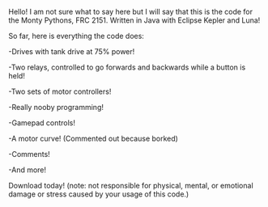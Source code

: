 Hello! I am not sure what to say here but I will say that this is the code for the Monty Pythons, FRC 2151. 
Written in Java with Eclipse Kepler and Luna!

So far, here is everything the code does:

-Drives with tank drive at 75% power!

-Two relays, controlled to go forwards and backwards while a button is held!

-Two sets of motor controllers!

-Really nooby programming!

-Gamepad controls!

-A motor curve! (Commented out because borked)

-Comments!

-And more!

Download today! (note: not responsible for physical, mental, or emotional damage or stress caused by your usage of this code.)
